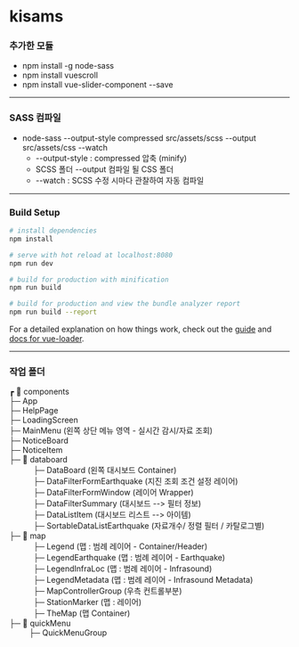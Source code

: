 # kisams

### 추가한 모듈
- npm install -g node-sass
- npm install vuescroll
- npm install vue-slider-component --save

-----------------------

### SASS 컴파일 
- node-sass --output-style compressed src/assets/scss --output src/assets/css --watch
  * --output-style : compressed 압축 (minify)
  * SCSS 폴더 --output 컴파일 될 CSS 폴더  
  * --watch : SCSS 수정 시마다 관찰하여 자동 컴파일

-----------------------

### Build Setup

``` bash
# install dependencies
npm install

# serve with hot reload at localhost:8080
npm run dev

# build for production with minification
npm run build

# build for production and view the bundle analyzer report
npm run build --report
```

For a detailed explanation on how things work, check out the [guide](http://vuejs-templates.github.io/webpack/) and [docs for vue-loader](http://vuejs.github.io/vue-loader).


-----------------------


### 작업 폴더
┏ 📁 components   
├─ App   
├─ HelpPage   
├─ LoadingScreen   
├─ MainMenu (왼쪽 상단 메뉴 영역 - 실시간 감시/자료 조회)    
├─ NoticeBoard   
├─ NoticeItem   
├─ 📁 databoard   
           ├─ DataBoard (왼쪽 대시보드 Container)   
           ├─ DataFilterFormEarthquake (지진 조회 조건 설정 레이어)   
           ├─ DataFilterFormWindow (레이어 Wrapper)    
           ├─ DataFilterSummary (대시보드 --> 필터 정보)    
           ├─ DataListItem (대시보드 리스트 --> 아이템)    
           ├─ SortableDataListEarthquake (자료개수/ 정렬 필터 / 카탈로그별)   
├─ 📁 map   
           ├─ Legend (맵 : 범례 레이어 - Container/Header)   
           ├─ LegendEarthquake (맵 : 범례 레이어 - Earthquake)   
           ├─ LegendInfraLoc (맵 : 범례 레이어 - Infrasound)   
           ├─ LegendMetadata (맵 : 범례 레이어 - Infrasound Metadata)   
           ├─ MapControllerGroup (우측 컨트롤부분)   
           ├─ StationMarker (맵 : 레이어)   
           ├─ TheMap (맵 Container)   
├─ 📁 quickMenu   
          ├─ QuickMenuGroup   


